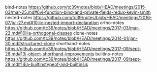 bind-notes https://github.com/tc39/notes/blob/HEAD/meetings/2015-03/mar-25.md#6vi-function-bind-and-private-fields-redux-kevin-smith
nested-notes https://github.com/tc39/notes/blob/HEAD/meetings/2016-07/jul-27.md#10iiic-nested-import-declaration
ortho-notes https://github.com/tc39/notes/blob/HEAD/meetings/2017-03/mar-22.md#10iiia-orthogonal-classes
clone-notes https://github.com/tc39/notes/blob/HEAD/meetings/2014-01/jan-30.md#structured-clone
shorthand-notes https://github.com/tc39/notes/blob/HEAD/meetings/2017-09/sept-28.md#13i-object-shorthand-improvements
builtins-notes https://github.com/tc39/notes/blob/HEAD/meetings/2017-09/sept-28.md#14ia-builtinstypeof-and-builtinsis
